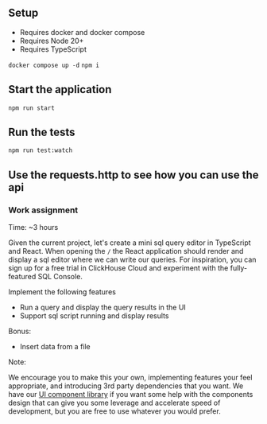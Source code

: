 ## Setup

- Requires docker and docker compose
- Requires Node 20+
- Requires TypeScript

`docker compose up -d`
`npm i`

## Start the application

`npm run start`

## Run the tests

`npm run test:watch`

## Use the requests.http to see how you can use the api

### Work assignment

Time: ~3 hours

Given the current project, let's create a mini sql query editor in TypeScript and React. When opening the `/` the React application
should render and display a sql editor where we can write our queries. For inspiration, you can sign up for a free trial in ClickHouse Cloud
and experiment with the fully-featured SQL Console.

Implement the following features

- Run a query and display the query results in the UI
- Support sql script running and display results

Bonus:

- Insert data from a file

Note:

We encourage you to make this your own, implementing features your feel appropriate, and introducing 3rd party dependencies that you want. We have our [UI component library](https://click-ui.vercel.app) if you want some help with the components design that can give you some leverage and accelerate speed of development, but you are free to use whatever you would prefer.
